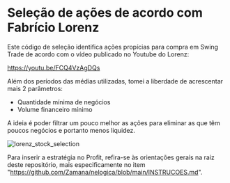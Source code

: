 # Seleção de ações de acordo com Fabrício Lorenz

Este código de seleção identifica ações propícias para compra em Swing Trade de acordo com o vídeo publicado no Youtube do Lorenz:

https://youtu.be/FCQ4VzAgDQs

Além dos períodos das médias utilizadas, tomei a liberdade de acrescentar mais 2 parâmetros:

- Quantidade mínima de negócios
- Volume financeiro mínimo

A ideia é poder filtrar um pouco melhor as ações para eliminar as que têm poucos negócios e portanto menos liquidez.

![lorenz_stock_selection](https://user-images.githubusercontent.com/6900313/123527169-b5a65900-d6b3-11eb-8ff0-23713058feaf.png)

Para inserir a estratégia no Profit, refira-se às orientações gerais na raiz deste repositório, mais especificamente no item "https://github.com/Zamana/nelogica/blob/main/INSTRUCOES.md".
